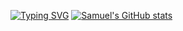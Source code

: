 
[![Typing SVG](https://readme-typing-svg.demolab.com?font=Courier&size=26&pause=1000&color=A60404&width=435&lines=Full+Stack;Software+Developer)](https://git.io/typing-svg)
[![Samuel's GitHub stats](https://github-readme-stats.vercel.app/api?username=saamoff&show_icons=false&theme=transparent&title_color=fafafa&text_color=A60404&border_color=A60404&include_all_commits=true)](https://github.com/anuraghazra/github-readme-stats)


